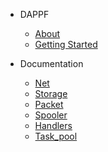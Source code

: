 - DAPPF
  - [About](/)
  - [Getting Started](confinguration.md)

- Documentation
  - [Net](net.md)
  - [Storage](storage.md)
  - [Packet](packet.md)
  - [Spooler](spooler.md)
  - [Handlers](handlers.md)
  - [Task_pool](task_pool.md)
